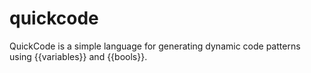 # quickcode
QuickCode is a simple language for generating dynamic code patterns using {{variables}} and {{bools}}.
